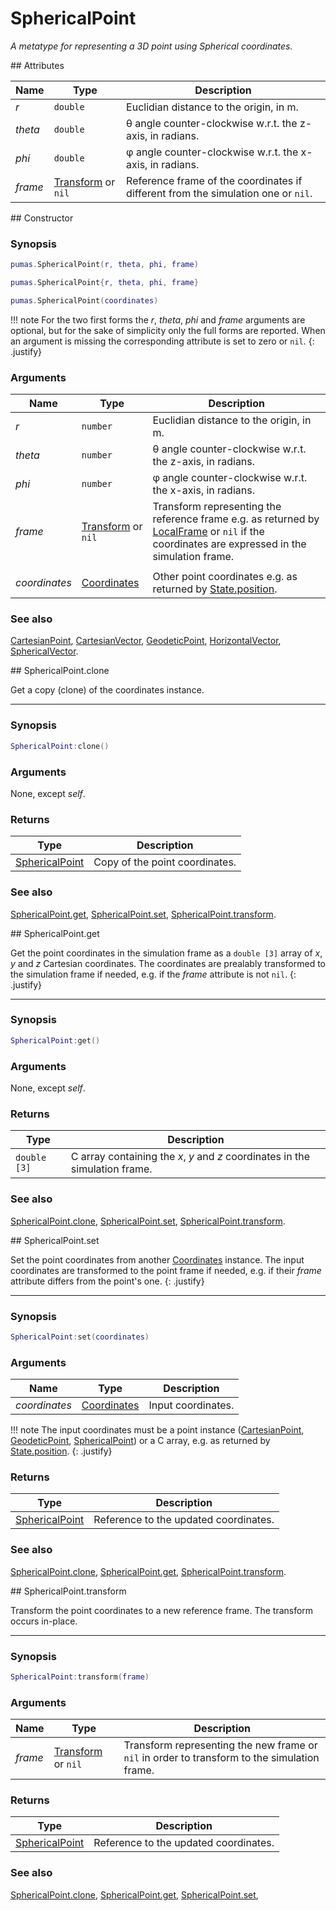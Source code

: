 # SphericalPoint
_A metatype for representing a 3D point using Spherical coordinates._


<div markdown="1" class="shaded-box fancy">
## Attributes

|Name|Type|Description|
|----|----|-----------|
|*r*    |`double`| Euclidian distance to the origin, in m. |
|*theta*|`double`| &theta; angle counter-clockwise w.r.t. the z-axis, in radians.|
|*phi*  |`double`| &phi; angle counter-clockwise w.r.t. the x-axis, in radians. |
|*frame*|[Transform](Transform.md) or `nil`| Reference frame of the coordinates if different from the simulation one or `nil`.|
</div>


<div markdown="1" class="shaded-box fancy">
## Constructor

### Synopsis

```lua
pumas.SphericalPoint(r, theta, phi, frame)

pumas.SphericalPoint{r, theta, phi, frame}

pumas.SphericalPoint(coordinates)
```

!!! note
    For the two first forms the *r*, *theta*, *phi* and *frame* arguments are
    optional, but for the sake of simplicity only the full forms are reported.
    When an argument is missing the corresponding attribute is set to zero or
    `nil`.
    {: .justify}

### Arguments

|Name|Type|Description|
|----|----|-----------|
|*r*    |`number`| Euclidian distance to the origin, in m. |
|*theta*|`number`| &theta; angle counter-clockwise w.r.t. the z-axis, in radians.|
|*phi*  |`number`| &phi; angle counter-clockwise w.r.t. the x-axis, in radians. |
|*frame*|[Transform](Transform.md) or `nil`| Transform representing the reference frame e.g. as returned by [LocalFrame](LocalFrame.md) or `nil` if the coordinates are expressed in the simulation frame.|
||||
|*coordinates*|[Coordinates](Coordinates.md)| Other point coordinates e.g. as returned by [State.position](../simulation/State.md:#attributes). |

### See also

[CartesianPoint](CartesianPoint.md),
[CartesianVector](CartesianVector.md),
[GeodeticPoint](GeodeticPoint.md),
[HorizontalVector](HorizontalVector.md),
[SphericalVector](SphericalVector.md).

</div>


<div markdown="1" class="shaded-box fancy">
## SphericalPoint.clone

Get a copy (clone) of the coordinates instance.

---

### Synopsis

```lua
SphericalPoint:clone()
```

### Arguments

None, except *self*.

### Returns

|Type|Description|
|----|-----------|
|[SphericalPoint](SphericalPoint.md)| Copy of the point coordinates.|

### See also

[SphericalPoint.get](#sphericalpointget),
[SphericalPoint.set](#sphericalpointset),
[SphericalPoint.transform](#sphericalpointtransform).
</div>


<div markdown="1" class="shaded-box fancy">
## SphericalPoint.get

Get the point coordinates in the simulation frame as a `double [3]` array of
*x*, *y* and *z* Cartesian coordinates. The coordinates are prealably
transformed to the simulation frame if needed, e.g.  if the *frame* attribute is
not `nil`.
{: .justify}

---

### Synopsis

```lua
SphericalPoint:get()
```

### Arguments

None, except *self*.

### Returns

|Type|Description|
|----|-----------|
|`double [3]`| C array containing the *x*, *y* and *z* coordinates in the simulation frame.|

### See also

[SphericalPoint.clone](#sphericalpointclone),
[SphericalPoint.set](#sphericalpointset),
[SphericalPoint.transform](#sphericalpointtransform).

</div>


<div markdown="1" class="shaded-box fancy">
## SphericalPoint.set

Set the point coordinates from another [Coordinates](Coordinates.md) instance.
The input coordinates are transformed to the point frame if needed, e.g.  if
their *frame* attribute differs from the point's one.
{: .justify}

---

### Synopsis

```lua
SphericalPoint:set(coordinates)
```

### Arguments

|Name|Type|Description|
|----|----|-----------|
|*coordinates*|[Coordinates](Coordinates.md)| Input coordinates.|

!!! note
    The input coordinates must be a point instance
    ([CartesianPoint](CartesianPoint.md), [GeodeticPoint](GeodeticPoint.md),
    [SphericalPoint](SphericalPoint.md)) or a C array, e.g. as returned by
    [State.position](../simulation/State.md#attributes).
    {: .justify}

### Returns

|Type|Description|
|----|-----------|
|[SphericalPoint](SphericalPoint.md)| Reference to the updated coordinates.|

### See also

[SphericalPoint.clone](#sphericalpointclone),
[SphericalPoint.get](#sphericalpointget),
[SphericalPoint.transform](#sphericalpointtransform).
</div>


<div markdown="1" class="shaded-box fancy">
## SphericalPoint.transform

Transform the point coordinates to a new reference frame. The transform occurs
in-place.

---

### Synopsis

```lua
SphericalPoint:transform(frame)
```

### Arguments

|Name|Type|Description|
|----|----|-----------|
|*frame*|[Transform](Transform.md) or `nil`| Transform representing the new frame or `nil` in order to transform to the simulation frame.|

### Returns

|Type|Description|
|----|-----------|
|[SphericalPoint](SphericalPoint.md)| Reference to the updated coordinates.|

### See also

[SphericalPoint.clone](#sphericalpointclone),
[SphericalPoint.get](#sphericalpointget),
[SphericalPoint.set](#sphericalpointset),
</div>
